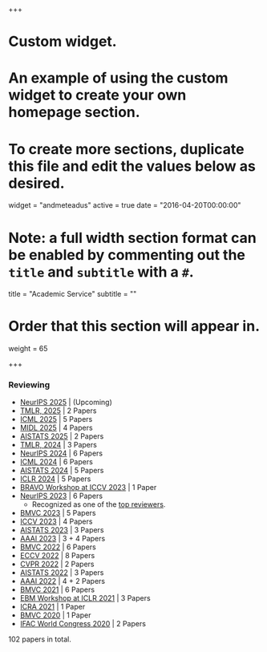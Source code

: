 +++
# Custom widget.
# An example of using the custom widget to create your own homepage section.
# To create more sections, duplicate this file and edit the values below as desired.
widget = "andmeteadus"
active = true
date = "2016-04-20T00:00:00"

# Note: a full width section format can be enabled by commenting out the `title` and `subtitle` with a `#`.
title = "Academic Service"
subtitle = ""

# Order that this section will appear in.
weight = 65

+++

### Reviewing

* [NeurIPS 2025](https://nips.cc/Conferences/2025) | (Upcoming)
* [TMLR, 2025](https://jmlr.org/tmlr/) | 2 Papers
* [ICML 2025](https://icml.cc/Conferences/2025) | 5 Papers
* [MIDL 2025](https://2025.midl.io/) | 4 Papers
* [AISTATS 2025](https://aistats.org/aistats2025//) | 2 Papers
* [TMLR, 2024](https://jmlr.org/tmlr/) | 3 Papers
* [NeurIPS 2024](https://nips.cc/Conferences/2024) | 6 Papers
* [ICML 2024](https://icml.cc/Conferences/2024) | 6 Papers
* [AISTATS 2024](http://aistats.org/aistats2024/) | 5 Papers
* [ICLR 2024](https://iclr.cc/Conferences/2024) | 5 Papers
* [BRAVO Workshop at ICCV 2023](https://valeoai.github.io/bravo/) | 1 Paper
* [NeurIPS 2023](https://nips.cc/Conferences/2023) | 6 Papers
  * Recognized as one of the [top reviewers](https://nips.cc/Conferences/2023/ProgramCommittee#top-reivewers).
* [BMVC 2023](https://bmvc2023.org/) | 5 Papers
* [ICCV 2023](https://iccv2023.thecvf.com/) | 4 Papers
* [AISTATS 2023](http://aistats.org/aistats2023/) | 3 Papers
* [AAAI 2023](https://aaai.org/Conferences/AAAI-23/) | 3 + 4 Papers
* [BMVC 2022](https://bmvc2022.org/) | 6 Papers
* [ECCV 2022](https://eccv2022.ecva.net/) | 8 Papers
* [CVPR 2022](https://cvpr2022.thecvf.com/) | 2 Papers
* [AISTATS 2022](http://aistats.org/aistats2022/) | 3 Papers
* [AAAI 2022](https://aaai.org/Conferences/AAAI-22/) | 4 + 2 Papers
* [BMVC 2021](https://www.bmvc2021-virtualconference.com/) | 6 Papers
* [EBM Workshop at ICLR 2021](https://sites.google.com/view/ebm-workshop-iclr2021) | 3 Papers
* [ICRA 2021](https://www.ieee-ras.org/about-ras/ras-calendar/upcoming-ras-events/event/1920-icra-2021) | 1 Paper
* [BMVC 2020](https://www.bmvc2020-conference.com/) | 1 Paper
* [IFAC World Congress 2020](https://www.ifac2020.org/) | 2 Papers

102 papers in total.
